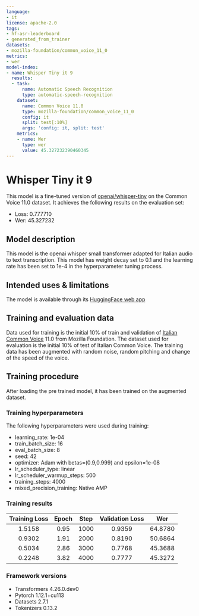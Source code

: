 ```yaml
---
language:
- it
license: apache-2.0
tags:
- hf-asr-leaderboard
- generated_from_trainer
datasets:
- mozilla-foundation/common_voice_11_0
metrics:
- wer
model-index:
- name: Whisper Tiny it 9
  results:
  - task:
      name: Automatic Speech Recognition
      type: automatic-speech-recognition
    dataset:
      name: Common Voice 11.0
      type: mozilla-foundation/common_voice_11_0
      config: it
      split: test[:10%]
      args: 'config: it, split: test'
    metrics:
    - name: Wer
      type: wer
      value: 45.327232390460345
---
```

# Whisper Tiny it 9
This model is a fine-tuned version of [openai/whisper-tiny](https://huggingface.co/openai/whisper-tiny) on the Common Voice 11.0 dataset.
It achieves the following results on the evaluation set:
- Loss: 0.777710
- Wer: 45.327232

## Model description

This model is the openai whisper small transformer adapted for Italian audio to text transcription.
This model has weight decay set to 0.1 and the learning rate has been set to 1e-4 in the hyperparameter tuning process.

## Intended uses & limitations

The model is available through its [HuggingFace web app](https://huggingface.co/spaces/GIanlucaRub/whisper-it)

## Training and evaluation data

Data used for training is the initial 10% of train and validation of [Italian Common Voice](https://huggingface.co/datasets/mozilla-foundation/common_voice_11_0/viewer/it/train) 11.0 from Mozilla Foundation.
The dataset used for evaluation is the initial 10% of test of Italian Common Voice.
The training data has been augmented with random noise, random pitching and change of the speed of the voice.

## Training procedure

After loading the pre trained model, it has been trained on the augmented dataset.

### Training hyperparameters

The following hyperparameters were used during training:
- learning_rate: 1e-04
- train_batch_size: 16
- eval_batch_size: 8
- seed: 42
- optimizer: Adam with betas=(0.9,0.999) and epsilon=1e-08
- lr_scheduler_type: linear
- lr_scheduler_warmup_steps: 500
- training_steps: 4000
- mixed_precision_training: Native AMP
### Training results
| Training Loss | Epoch | Step | Validation Loss | Wer     |
|:-------------:|:-----:|:----:|:---------------:|:-------:|
| 1.5158        | 0.95  | 1000 | 0.9359          | 64.8780 |
| 0.9302        | 1.91  | 2000 | 0.8190          | 50.6864 |
| 0.5034        | 2.86  | 3000 | 0.7768          | 45.3688 |
| 0.2248        | 3.82  | 4000 | 0.7777          | 45.3272 |
### Framework versions
- Transformers 4.26.0.dev0
- Pytorch 1.12.1+cu113
- Datasets 2.7.1
- Tokenizers 0.13.2